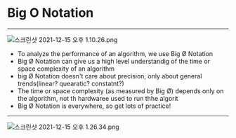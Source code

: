 # Big O Notation

---

![스크린샷 2021-12-15 오후 1.10.26.png](Big%20O%20Notation%20390fadcb1cbf4809adba3e84e75c73bd/%E1%84%89%E1%85%B3%E1%84%8F%E1%85%B3%E1%84%85%E1%85%B5%E1%86%AB%E1%84%89%E1%85%A3%E1%86%BA_2021-12-15_%E1%84%8B%E1%85%A9%E1%84%92%E1%85%AE_1.10.26.png)

- To analyze the performance of an algorithm, we use Big Ø Notation
- Big Ø Notation can give us a high level understandig of the time or space complexity of an algorithm
- big Ø Notation doesn't care about precision, only about general trends(linear? quearatic? constatnt?)
- The time or space complexity (as measured by Big Ø) depends only on the algorithm, not th hardwaree used to run thhe algorit
- Big Ø Notation is everywhere, so get lots of practice!

---

![스크린샷 2021-12-15 오후 1.26.34.png](Big%20O%20Notation%20390fadcb1cbf4809adba3e84e75c73bd/%E1%84%89%E1%85%B3%E1%84%8F%E1%85%B3%E1%84%85%E1%85%B5%E1%86%AB%E1%84%89%E1%85%A3%E1%86%BA_2021-12-15_%E1%84%8B%E1%85%A9%E1%84%92%E1%85%AE_1.26.34.png)